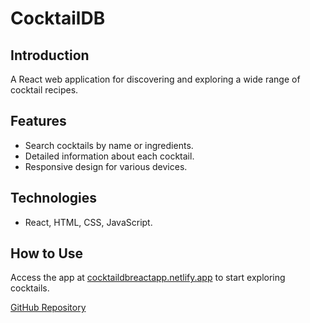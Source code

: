 # CocktailDB

## Introduction
A React web application for discovering and exploring a wide range of cocktail recipes.

## Features
- Search cocktails by name or ingredients.
- Detailed information about each cocktail.
- Responsive design for various devices.

## Technologies
- React, HTML, CSS, JavaScript.

## How to Use
Access the app at [cocktaildbreactapp.netlify.app](https://cocktaildbreactapp.netlify.app) to start exploring cocktails.

[GitHub Repository](https://github.com/StevenGKOR/cocktail-db)

